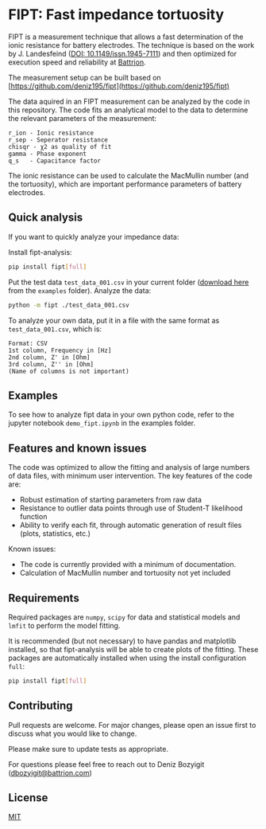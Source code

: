 # FIPT: Fast impedance tortuosity 

FIPT is a measurement technique that allows a fast determination of the ionic resistance for battery electrodes. The technique is based on the work by J. Landesfeind ([DOI: 10.1149/issn.1945-7111](https://dx.doi.org/10.1149/2.1141607jes)) and then optimized for execution speed and reliability at [Battrion](https://battrion.com).

The measurement setup can be built based on [https://github.com/deniz195/fipt](https://github.com/deniz195/fipt)

The data aquired in an FIPT measurement can be analyzed by the code in this repository. The code fits an analytical model to the data to determine the relevant parameters of the measurement:
```
r_ion - Ionic resistance
r_sep - Seperator resistance
chisqr - χ2 as quality of fit
gamma - Phase exponent
q_s   - Capacitance factor
```

The ionic resistance can be used to calculate the MacMullin number (and the tortuosity), which are important performance parameters of battery electrodes.

## Quick analysis
If you want to quickly analyze your impedance data:

Install fipt-analysis:
```bash
pip install fipt[full]
```

Put the test data `test_data_001.csv` in your current folder ([download here](https://github.com/deniz195/fipt-analysis/raw/master/examples/test_data_001.csv) from the `examples` folder). Analyze the data:



```bash
python -m fipt ./test_data_001.csv
```

To analyze your own data, put it in a file with the same format as `test_data_001.csv`, which is:
```
Format: CSV
1st column, Frequency in [Hz]
2nd column, Z' in [Ohm] 
3rd column, Z'' in [Ohm]
(Name of columns is not important)
```

## Examples 
To see how to analyze fipt data in your own python code, refer to the jupyter notebook `demo_fipt.ipynb` in the examples folder.

## Features and known issues
The code was optimized to allow the fitting and analysis of large numbers of data files, with minimum user intervention. The key features of the code are:

- Robust estimation of starting parameters from raw data
- Resistance to outlier data points through use of Student-T likelihood function
- Ability to verify each fit, through automatic generation of result files (plots, statistics, etc.)

Known issues:
- The code is currently provided with a minimum of documentation.
- Calculation of MacMullin number and tortuosity not yet included

## Requirements
Required packages are `numpy`, `scipy` for data and statistical models and `lmfit` to perform the model fitting.

It is recommended (but not necessary) to have pandas and matplotlib installed, so that fipt-analysis will be able to create plots of the fitting. These packages are automatically installed when using the install configuration `full`:

```bash
pip install fipt[full]
```


## Contributing
Pull requests are welcome. For major changes, please open an issue first to discuss what you would like to change.

Please make sure to update tests as appropriate.

For questions please feel free to reach out to Deniz Bozyigit ([dbozyigit@battrion.com](mailto:dbozyigit@battrion.com))

## License
[MIT](https://choosealicense.com/licenses/mit/)
